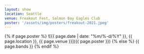```yaml
---
layout: show
location: Seattle
venue: Freakout Fest, Salmon Bay Eagles Club
poster: '/assets/img/posters/freakout-2021.jpeg'
---
```


{% if page.poster %}
![{{ page.date | date: "%m/%-d/%Y" }}, {{ page.location }}, {{ page.venue }}]({{ page.poster }})
{% else %}
{{ page.bands }}
{% endif %}
